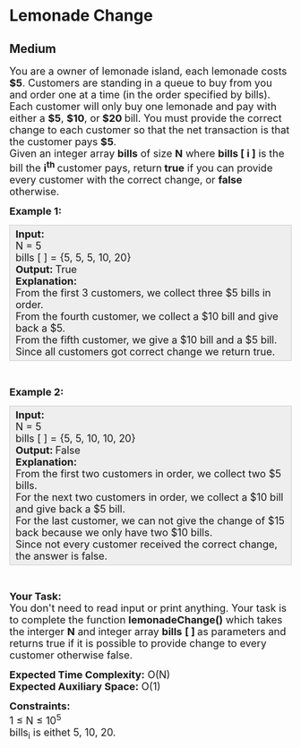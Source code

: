 # Lemonade Change
## Medium
<div class="problems_problem_content__Xm_eO"><p><span style="font-size:18px">You are a owner of lemonade island, each lemonade costs <strong>$5</strong>. Customers are standing in a queue to buy from you and order one at a time (in the order specified by bills). Each customer will only buy one lemonade and pay with either a <strong>$5</strong>, <strong>$10</strong>, or<strong> $20 </strong>bill. You must provide the correct change to each customer so&nbsp;that the net transaction is that the customer pays <strong>$5</strong>.<br>
Given an integer array <strong>bills</strong>&nbsp;of size <strong>N</strong> where <strong>bills [ i ]</strong> is the bill the <strong>i</strong><sup><strong>th</strong>&nbsp;</sup>customer pays, return<strong> true</strong> if you can provide every customer with the correct change, or <strong>false</strong> otherwise.</span></p>

<p><span style="font-size:18px"><strong>Example 1:</strong></span></p>

<div style="background: rgb(238, 238, 238); border: 1px solid rgb(204, 204, 204); padding: 5px 10px; --darkreader-inline-bgimage: initial; --darkreader-inline-bgcolor:#222426; --darkreader-inline-border-top:#3e4446; --darkreader-inline-border-right:#3e4446; --darkreader-inline-border-bottom:#3e4446; --darkreader-inline-border-left:#3e4446;"><span style="font-size:18px"><strong>Input:</strong><br>
N = 5<br>
bills [ ] = {5, 5, 5, 10, 20}<br>
<strong>Output: </strong>True<br>
<strong>Explanation:</strong>&nbsp;<br>
From the first 3 customers, we collect three $5 bills in order.<br>
From the fourth customer, we collect a $10 bill and give back a $5.<br>
From the fifth customer, we give a $10 bill and a $5 bill.<br>
Since all customers got correct change&nbsp;we return&nbsp;true.</span></div>

<p>&nbsp;</p>

<p><span style="font-size:18px"><strong>Example 2:</strong></span></p>

<div style="background: rgb(238, 238, 238); border: 1px solid rgb(204, 204, 204); padding: 5px 10px; --darkreader-inline-bgimage: initial; --darkreader-inline-bgcolor:#222426; --darkreader-inline-border-top:#3e4446; --darkreader-inline-border-right:#3e4446; --darkreader-inline-border-bottom:#3e4446; --darkreader-inline-border-left:#3e4446;"><span style="font-size:18px"><strong>Input:</strong><br>
N = 5<br>
bills [ ] = {5, 5, 10, 10, 20}<br>
<strong>Output: </strong>False<br>
<strong>Explanation:</strong>&nbsp;<br>
From the first two customers in order, we collect two $5 bills.<br>
For the next two customers in order, we collect a $10 bill and give back a $5 bill.<br>
For the last customer, we can not give the change of $15 back because we only have two $10 bills.<br>
Since not every customer received the correct change, the answer is false.</span></div>

<p>&nbsp;</p>

<p><span style="font-size:18px"><strong>Your Task:</strong><br>
You don't need to read input or print anything. Your task is to complete the function <strong>lemonadeChange()</strong>&nbsp;which takes the interger <strong>N</strong>&nbsp;and integer array <strong>bills</strong> <strong>[ ]&nbsp;</strong>as parameters and returns true if it is possible to provide change to every customer otherwise false.</span></p>

<p><span style="font-size:18px"><strong>Expected Time Complexity:</strong>&nbsp;O(N)<br>
<strong>Expected Auxiliary Space:</strong>&nbsp;O(1)</span></p>

<p><span style="font-size:18px"><strong>Constraints:</strong><br>
1 ≤ N ≤&nbsp;10<sup>5</sup><br>
bills<sub>i</sub>&nbsp;is eithet 5, 10, 20.</span></p>
</div>